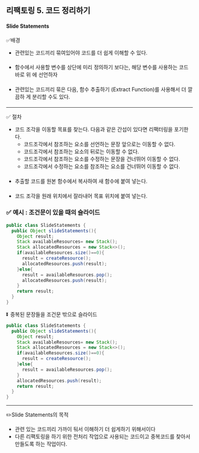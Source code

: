 ## 리팩토링 5. 코드 정리하기
####  Slide Statements

✅배경

- 관련있는 코드끼리 묶여있어야 코드를 더 쉽게 이해할 수 있다.
####
- 함수에서 사용할 변수를 상단에 미리 정의하기 보다는, 해당 변수를 사용하는 코드 바로 위
  에 선언하자
####
- 관련있는 코드끼리 묶은 다음, 함수 추출하기 (Extract Function)를 사용해서 더 깔끔하
  게 분리할 수도 있다.
####

---

✅ 절차

- 코드 조각을 이동할 목표를 찾는다. 다음과 같은 간섭이 있다면 리팩터링을 포기한다.
  - 코드조각에서 참조하는 요소를 선언하는 문장 앞으로는 이동할 수 없다.
  - 코드조각에서 참조하는 요소의 뒤로는 이동할 수 없다.
  - 코드조각에서 참조하는 요소를 수정하는 문장을 건너뛰어 이동할 수 없다.
  - 코드조각에서 수정하는 요소를 참조하는 요소를 건너뛰어 이동할 수 없다.
####
- 추출할 코드를 원본 함수에서 복사하여 새 함수에 붙여 넣는다.
####
- 코드 조각을 원래 위치에서 잘라내어 목표 위치에 붙여 넣는다.


### ✅ 예시 : 조건문이 있을 때의 슬라이드

```java
public class SlideStatements {
  public Object slideStatements(){
    Object result;
    Stack availableResources= new Stack();
    Stack allocatedResources = new Stack<>();
    if(availableResources.size()==0){
      result = createResource();
      allocatedResources.push(result);
    }else{
      result = availableResources.pop();
      allocatedResources.push(result);
    }
    return result;
  }
}
```
⏬ 중복된 문장들을 조건문 밖으로 슬라이드
```java
public class SlideStatements {
  public Object slideStatements(){
    Object result;
    Stack availableResources= new Stack();
    Stack allocatedResources = new Stack<>();
    if(availableResources.size()==0){
      result = createResource();
    }else{
      result = availableResources.pop();
    }
    allocatedResources.push(result);
    return result;
  }
}
```
---

✏️Slide Statements의 목적
- 관련 있는 코드끼리 가까이 둬서 이해하기 더 쉽게하기 위해서이다 
- 다른 리팩토링을 하기 위한 전처리 작업으로 사용되는 코드이고 중복코드를 찾아서 만들도록 하는 작업이다.
